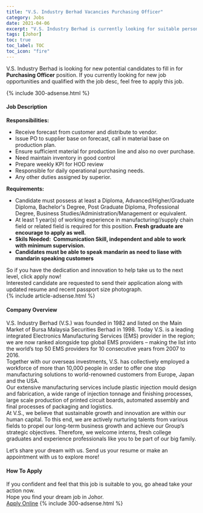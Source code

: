```yaml
---
title: "V.S. Industry Berhad Vacancies Purchasing Officer" 
category: Jobs 
date: 2021-04-06 
excerpt: "V.S. Industry Berhad is currently looking for suitable person to fill in the Purchasing Officer which based in Johor" 
tags: [Johor] 
toc: true 
toc_label: TOC 
toc_icon: "fire" 
--- 
```


<p>V.S. Industry Berhad is looking for new potential candidates to fill in for <b>Purchasing Officer</b> position. If you currently looking for new job opportunities and qualified with the job desc, feel free to apply this job.
</p>{% include 300-adsense.html %} 
<div><div><h4>Job Description</h4></div><div><div><span><div><div><strong>Responsibilities:</strong></div><ul><li>Receive forecast from customer and distribute to vendor.</li><li>Issue PO to supplier base on forecast, call in material base on production plan.</li><li>Ensure sufficient material for production line and also no over purchase.</li><li>Need maintain inventory in good control</li><li>Prepare weekly KPI for HOD review</li><li>Responsible for daily operational purchasing needs.</li><li>Any other duties assigned by superior.</li></ul><div><strong>Requirements:&#160;</strong></div><ul><li>Candidate must possess at least a Diploma, Advanced/Higher/Graduate Diploma, Bachelor's Degree, Post Graduate Diploma, Professional Degree, Business Studies/Administration/Management or equivalent.</li><li>At least 1 year(s) of working experience in manufacturing//supply chain field or related field is required for this position.<strong> Fresh graduate are encourage to apply as well.</strong></li><li><strong>Skils Needed:&#160; Communication Skill, independent and able to work with minimum supervision.</strong></li><li><strong>Candidates must be able to speak mandarin as need to liase with mandarin speaking customers&#160;</strong></li></ul><div>So if you have the dedication and innovation to help take us to the next level, click apply now!</div><div>Interested candidate are requested to send their application along with updated resume and recent passport size photograph.</div></div></span></div></div></div> 
{% include article-adsense.html %} 
<div><div><h4>Company Overview</h4></div><div><div><span><div><div>
<div>V.S. Industry Berhad (V.S.) was founded in 1982 and listed on the Main Market of Bursa Malaysia Securities Berhad in 1998. Today V.S. is a leading integrated Electronics Manufacturing Services (EMS) provider in the region; we are now ranked alongside top global EMS providers &#8211; making the list into the world&#8217;s top 50 EMS providers for 10 consecutive years from 2007 to 2016.</div>
<div>Together with our overseas investments, V.S. has collectively employed a workforce of more than 10,000 people in order to offer one stop manufacturing solutions to world-renowned customers from Europe, Japan and the USA.</div>
<div>Our extensive manufacturing services include plastic injection mould design and fabrication, a wide range of injection tonnage and finishing processes, large scale production of printed circuit boards, automated assembly and final processes of packaging and logistics.</div>
<div>At V.S., we believe that sustainable growth and innovation are within our human capital. To this end, we are actively nurturing talents from various fields to propel our long-term business growth and achieve our Group&#8217;s strategic objectives. Therefore, we welcome interns, fresh college graduates and experience professionals like you to be part of our big family.</div>


Let&#8217;s share your dream with us. Send us your resume or make an appointment with us to explore more!</div></div></span></div></div></div> 
#### How To Apply 
If you confident and feel that this job is suitable to you, go ahead take your action now. <br/> 
Hope you find your dream job in Johor. <br/> 
<a href="https://www.jobstreet.com.my/en/job/purchasing-officer-4526950?jobId=jobstreet-my-job-4526950&" class="btn btn--info" target="_blank" rel="nofollow noopenner">Apply Online</a> 
{% include 300-adsense.html %} 